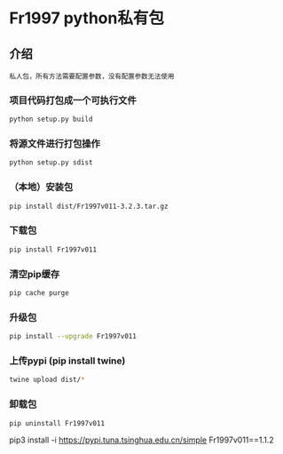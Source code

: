 # Fr1997 python私有包

## 介绍
    私人包，所有方法需要配置参数，没有配置参数无法使用

### 项目代码打包成一个可执行文件

```sh
python setup.py build
```

### 将源文件进行打包操作

```sh
python setup.py sdist
```

### （本地）安装包

```sh
pip install dist/Fr1997v011-3.2.3.tar.gz
```

### 下载包

```sh
pip install Fr1997v011
```

### 清空pip缓存

```sh
pip cache purge
```

### 升级包

```sh
pip install --upgrade Fr1997v011
```

### 上传pypi  (pip install twine)
 
```sh
twine upload dist/*      
```
      

### 卸载包

```sh
pip uninstall Fr1997v011
```

pip3 install -i https://pypi.tuna.tsinghua.edu.cn/simple Fr1997v011==1.1.2




